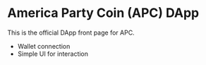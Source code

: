 
# America Party Coin (APC) DApp

This is the official DApp front page for APC.
- Wallet connection
- Simple UI for interaction
